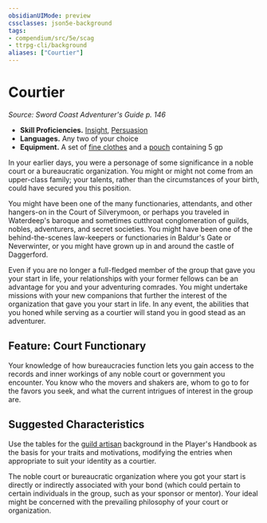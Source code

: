 ```yaml
---
obsidianUIMode: preview
cssclasses: json5e-background
tags:
- compendium/src/5e/scag
- ttrpg-cli/background
aliases: ["Courtier"]
---
```

# Courtier
*Source: Sword Coast Adventurer's Guide p. 146*  

- **Skill Proficiencies.** [Insight](/3-Mechanics/CLI/rules/skills.md#Insight), [Persuasion](/3-Mechanics/CLI/rules/skills.md#Persuasion)  
- **Languages.** Any two of your choice  
- **Equipment.** A set of [fine clothes](/3-Mechanics/CLI/items/fine-clothes.md) and a [pouch](/3-Mechanics/CLI/items/pouch.md) containing 5 gp  

In your earlier days, you were a personage of some significance in a noble court or a bureaucratic organization. You might or might not come from an upper-class family; your talents, rather than the circumstances of your birth, could have secured you this position.

You might have been one of the many functionaries, attendants, and other hangers-on in the Court of Silverymoon, or perhaps you traveled in Waterdeep's baroque and sometimes cutthroat conglomeration of guilds, nobles, adventurers, and secret societies. You might have been one of the behind-the-scenes law-keepers or functionaries in Baldur's Gate or Neverwinter, or you might have grown up in and around the castle of Daggerford.

Even if you are no longer a full-fledged member of the group that gave you your start in life, your relationships with your former fellows can be an advantage for you and your adventuring comrades. You might undertake missions with your new companions that further the interest of the organization that gave you your start in life. In any event, the abilities that you honed while serving as a courtier will stand you in good stead as an adventurer.

## Feature: Court Functionary

Your knowledge of how bureaucracies function lets you gain access to the records and inner workings of any noble court or government you encounter. You know who the movers and shakers are, whom to go to for the favors you seek, and what the current intrigues of interest in the group are.

## Suggested Characteristics

Use the tables for the [guild artisan](/3-Mechanics/CLI/backgrounds/guild-artisan.md) background in the Player's Handbook as the basis for your traits and motivations, modifying the entries when appropriate to suit your identity as a courtier.

The noble court or bureaucratic organization where you got your start is directly or indirectly associated with your bond (which could pertain to certain individuals in the group, such as your sponsor or mentor). Your ideal might be concerned with the prevailing philosophy of your court or organization.